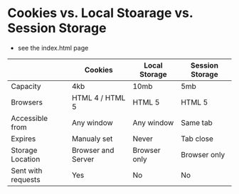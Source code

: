 # Cookies vs. Local Stoarage vs. Session Storage

- see the index.html page

|                    | Cookies                 | Local Storage    | Session Storage |
| ------------------ | ----------------------- | ---------------- | --------------- |
|    Capacity	     |             4kb	       |      10mb        |	     5mb        |
|    Browsers	     |       HTML 4 / HTML 5   |      HTML 5	  |     HTML 5      |
| Accessible from    |  	     Any window	   |    Any window    |      Same tab   |
|    Expires	     |        Manualy set	   |       Never	  |     Tab close   |
| Storage Location   |	Browser and Server     |	Browser only  |	 Browser only   |
| Sent with requests |	         Yes           |      	No        |	       No       |